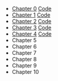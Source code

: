 
   + [Chapter 0](/chapter_0/text0.md) [Code](/chapter_0/bn0.pl6)
   + [Chapter 1](/chapter_1/text1.md) [Code](/chapter_1/bn1.pl6)
   + [Chapter 2](/chapter_2/text2.md) [Code](/chapter_2/bn2.pl6)
   + [Chapter 3](/chapter_3/text3.md) [Code](/chapter_3/bn3.pl6)
   + [Chapter 4](/chapter_4/text4.md) [Code](/chapter_4/bn4.pl6)
   + Chapter 5
   + Chapter 6
   + Chapter 7
   + Chapter 8
   + Chapter 9
   + Chapter 10
